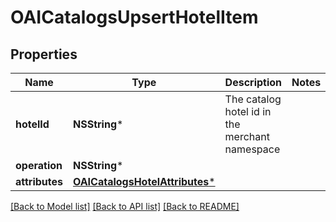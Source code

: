 # OAICatalogsUpsertHotelItem

## Properties
Name | Type | Description | Notes
------------ | ------------- | ------------- | -------------
**hotelId** | **NSString*** | The catalog hotel id in the merchant namespace | 
**operation** | **NSString*** |  | 
**attributes** | [**OAICatalogsHotelAttributes***](OAICatalogsHotelAttributes.md) |  | 

[[Back to Model list]](../README.md#documentation-for-models) [[Back to API list]](../README.md#documentation-for-api-endpoints) [[Back to README]](../README.md)


